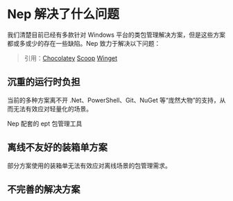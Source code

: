 # Nep 解决了什么问题
我们清楚目前已经有多款针对 Windows 平台的类包管理解决方案，但是这些方案都或多或少的存在一些缺陷。Nep 致力于解决以下问题：

> 引用：[Chocolatey](https://chocolatey.org/) [Scoop](https://scoop.sh/) [Winget](https://github.com/microsoft/winget-cli)

## 沉重的运行时负担
当前的多种方案离不开 .Net、PowerShell、Git、NuGet 等“庞然大物”的支持，从而无法有效应对轻量化的场景。

Nep 配套的 ept 包管理工具
## 离线不友好的装箱单方案
部分方案使用的装箱单无法有效应对离线场景的包管理需求。
## 不完善的解决方案

